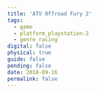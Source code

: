 ```yaml
---
title: 'ATV Offroad Fury 2'
tags:
  - game
  - platform_playstation-2
  - genre_racing
digital: false
physical: true
guide: false
pending: false
date: 2018-09-16
permalink: false
---
```

